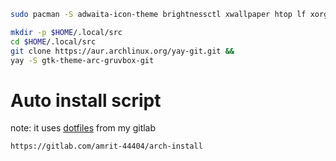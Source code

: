```bash
sudo pacman -S adwaita-icon-theme brightnessctl xwallpaper htop lf xorg-xset alsa-utils ttf-font-awesome ttf-hack picom fastfetch firefox nsxiv neovim mpv newsboat sxhkd bleachbit unzip zathura zathura-pdf-poopler zathura-cb zathura-djvu
```
```bash
mkdir -p $HOME/.local/src
cd $HOME/.local/src
git clone https://aur.archlinux.org/yay-git.git &&
yay -S gtk-theme-arc-gruvbox-git
```
# Auto install script
note: it uses <a href="https://gitlab.com/amrit-44404/arch-install" target="blank">dotfiles</a> from my gitlab

```
https://gitlab.com/amrit-44404/arch-install
```
